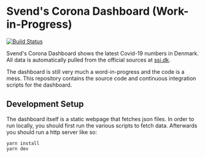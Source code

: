 Svend's Corona Dashboard (Work-in-Progress)
===========================================
[![Build Status](https://ci.svendcs.com/api/badges/svendcs/corona.svendcs.com/status.svg)](https://ci.svendcs.com/svendcs/corona.svendcs.com)

Svend's Corona Dashboard shows the latest Covid-19 numbers in Denmark. All data
is automatically pulled from the official sources at [ssi.dk](https://ssi.dk).

The dashboard is still very much a word-in-progress and the code is a mess.
This repository contains the source code and continuous integration scripts for
the dashboard.

Development Setup
-----------------
The dashboard itself is a static webpage that fetches json files. In order to
run locally, you should first run the various scripts to fetch data. Afterwards
you should run a http server like so:
```
yarn install
yarn dev
```

